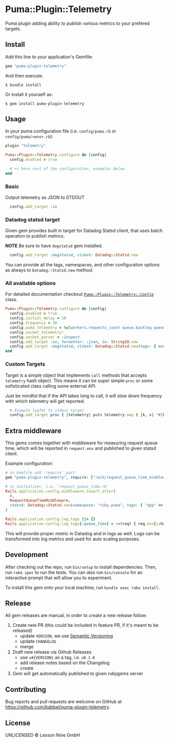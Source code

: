 # Puma::Plugin::Telemetry

Puma plugin adding ability to publish various metrics to your prefered targets.

## Install

Add this line to your application's Gemfile:

```ruby
gem "puma-plugin-telemetry"
```

And then execute:

    $ bundle install

Or install it yourself as:

    $ gem install puma-plugin-telemetry

## Usage

In your puma configuration file (i.e. `config/puma.rb` or `config/puma/<env>.rb`):

```ruby
plugin "telemetry"

Puma::Plugin::Telemetry.configure do |config|
  config.enabled = true

  # << here rest of the configuration, examples below
end
```

### Basic

Output telemetry as JSON to STDOUT

```ruby
  config.add_target :io
```

### Datadog statsd target

Given gem provides built in target for Datadog Statsd client, that uses batch operation to publish metrics.

**NOTE** Be sure to have `dogstatsd` gem installed.

```ruby
  config.add_target :dogstatsd, client: Datadog::Statsd.new
```

You can provide all the tags, namespaces, and other configuration options as always to `Datadog::Statsd.new` method.

### All available options

For detailed documentation checkout [`Puma::Plugin::Telemetry::Config`](./lib/puma/plugin/telemetry/config.rb) class.

```ruby
Puma::Plugin::Telemetry.configure do |config|
  config.enabled = true
  config.initial_delay = 10
  config.frequency = 30
  config.puma_telemetry = %w[workers.requests_count queue.backlog queue.capacity]
  config.socket_telemetry!
  config.socket_parser = :inspect
  config.add_target :io, formatter: :json, io: StringIO.new
  config.add_target :dogstatsd, client: Datadog::Statsd.new(tags: { env: ENV["RAILS_ENV"] })
end
```

### Custom Targets

Target is a simple object that implements `call` methods that accepts `telemetry` hash object. This means it can be super simple `proc` or some sofisticated class calling some external API.

Just be mindful that if the API takes long to call, it will slow down frequency with which telemetry will get reported.

```ruby
  # Example logfmt to stdout target
  config.add_target proc { |telemetry| puts telemetry.map { |k, v| "#{k}=#{v.inspect}" }.join(" ") }
```

## Extra middleware

This gems comes together with middleware for measuring request queue time, which will be reported in `request.env` and published to given statsd client.

Example configuration:

```ruby
# in Gemfile add `require` part
gem "puma-plugin-telemetry", require: ["rack/request_queue_time_middleware"]

# in initializer, i.e. `request_queue_time.rb`
Rails.application.config.middleware.insert_after(
  0,
  RequestQueueTimeMiddleware,
  statsd: Datadog::Statsd.new(namespace: "ruby.puma", tags: { "app" => "accounts" })
)

Rails.application.config.log_tags ||= {}
Rails.application.config.log_tags[:queue_time] = ->(req) { req.env[::RequestQueueTimeMiddleware::ENV_KEY] }
```

This will provide proper metric in Datadog and in logs as well. Logs can be transformed into log metrics and used for auto scaling purposes.

## Development

After checking out the repo, run `bin/setup` to install dependencies. Then, run `rake spec` to run the tests. You can also run `bin/console` for an interactive prompt that will allow you to experiment.

To install this gem onto your local machine, run `bundle exec rake install`.

## Release

All gem releases are manual, in order to create a new release follow:

1. Create new PR (this could be included in feature PR, if it's meant to be released)
   - update `VERSION`, we use [Semantic Versioning](https://semver.org/spec/v2.0.0.html)
   - update `CHANGELOG`
   - merge
2. Draft new release via Github Releases
   - use `v#{VERSION}` as a tag, i.e. `v0.1.0`
   - add release notes based on the Changelog
   - create
3. Gem will get automatically published to given rubygems server

## Contributing

Bug reports and pull requests are welcome on GitHub at https://github.com/babbel/puma-plugin-telemetry.

## License

UNLICENSED © Lesson Nine GmbH
